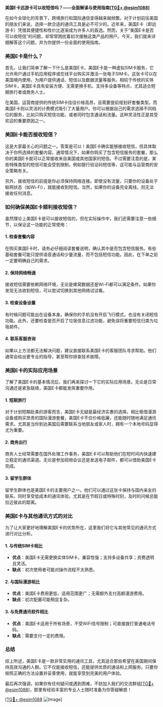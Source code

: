 **美国E卡远游卡可以收短信吗？——全面解读与使用指南[[TG💪+ @esim1088](https://t.me/s/esim1088)]**

在如今全球化的背景下，跨境旅行和国际通信变得越来越频繁。对于计划前往美国的朋友们来说，选择一款合适的通讯工具是必不可少的。近年来，美国E卡（即远游卡）凭借其便捷性和性价比逐渐成为许多人的首选。然而，关于“美国E卡是否可以收短信”的问题，却常常困扰着初次接触这类产品的用户。今天，我们就来详细解答这个问题，并为你提供一份全面的使用指南。

### 美国E卡是什么？

首先，让我们简单了解一下什么是美国E卡。美国E卡是一种虚拟SIM卡服务，它允许用户通过手机应用程序或在线平台购买并激活一张电子SIM卡。这张卡可以在美国境内使用，为用户提供通话、短信以及数据流量等服务。相较于传统的实体SIM卡，美国E卡具有安装方便、无需更换手机、支持多设备等特点，尤其适合短期旅行者或商务人士。

在美国，运营商提供的传统SIM卡往往价格高昂，且需要提前规划好套餐类型。而美国E卡则以灵活的计费模式吸引了大量用户。你可以根据自己的需求选择不同档位的服务，比如只购买短信功能，或者同时包含通话和流量。这种灵活性正是其受欢迎的重要原因之一。

### 美国E卡能否接收短信？

这是大家最关心的问题之一。答案是可以！美国E卡确实能够接收短信，但具体取决于你所选择的套餐内容。通常情况下，如果你购买了包含短信服务的套餐，那么你的美国E卡就可以正常接收来自美国或其他国家的短信。不过需要注意的是，某些特殊类型的短信可能会受到限制，例如银行验证码短信等，这可能与运营商的安全策略有关。

另外，接收短信的前提是你必须保持网络连接。即使没有流量，只要你的设备处于联网状态（如Wi-Fi），就能接收到短信。当然，如果你的设备完全离线，则无法接收任何消息。

### 如何确保美国E卡顺利接收短信？

虽然理论上美国E卡是可以接收短信的，但在实际操作中，我们还需要注意一些细节，以保证这一功能的正常使用：

#### 1. **检查套餐内容**
   在购买美国E卡时，请务必仔细阅读套餐说明，确认其中是否包含短信服务。有些基础套餐可能只提供语音通话和少量流量，而不包括短信功能。因此，在下单之前一定要明确自己的需求。

#### 2. **保持网络畅通**
   接收短信需要依赖网络环境，无论是蜂窝数据还是Wi-Fi都可以满足条件。如果你发现无法收到短信，可以尝试切换到其他网络试试看。

#### 3. **检查设备设置**
   有时候问题可能出在设备本身。确保你的手机没有开启飞行模式，也没有关闭短信功能。此外，还要检查是否开启了垃圾信息过滤功能，避免误将重要短信归类为垃圾邮件。

#### 4. **联系客服咨询**
   如果以上方法都无法解决问题，建议直接联系美国E卡的客服团队寻求帮助。他们通常会给出更专业的指导，甚至帮你排查技术故障。

### 美国E卡的实际应用场景

了解了美国E卡的基本情况后，我们再来探讨一下它的实际应用场景。无论是日常沟通还是紧急联络，美国E卡都能发挥重要作用。

#### 1. **短期旅行**
   对于计划短期赴美的游客而言，美国E卡无疑是最经济实惠的选择。相比租借漫游设备或购买昂贵的国际漫游套餐，美国E卡不仅价格低廉，还能随时随地满足通讯需求。尤其是当你到达美国后需要联系当地朋友或家人时，拥有一个本地号码显得尤为重要。

#### 2. **商务出行**
   商务人士经常需要在国外处理工作事务，美国E卡可以帮助他们在短时间内快速建立稳定的通讯渠道。无论是参加视频会议还是发送电子邮件，都可以借助美国E卡完成。

#### 3. **留学生群体**
   留学生群体也是美国E卡的主要用户之一。他们可以通过这张卡保持与国内亲友的联系，同时享受低成本的通讯体验。尤其是在节假日或特殊时刻，及时的问候总能拉近彼此的距离。

### 美国E卡与其他通讯方式的对比

为了让大家更好地理解美国E卡的优势所在，这里我们将它与其他常见的通讯方式进行对比分析。

#### 1. **与传统SIM卡相比**
   - **优点**：美国E卡无需更换实体SIM卡，兼容性强；支持多设备共享；资费透明且灵活。
   - **缺点**：初次使用者可能对操作流程不太熟悉。

#### 2. **与国际漫游相比**
   - **优点**：美国E卡费用更低，适用范围更广；无需额外支付高额漫游费用。
   - **缺点**：初次配置可能稍显复杂。

#### 3. **与免费通讯软件相比**
   - **优点**：美国E卡适用于所有场景，不受WiFi信号限制；可直接拨打普通电话号码。
   - **缺点**：需要支付一定的费用。

### 总结

综上所述，美国E卡是一款非常实用的通讯工具，尤其适合那些希望在美国期间保持高效沟通的人群。它不仅能接收短信，还能提供优质的通话和上网服务。只要你按照正确的方法设置并妥善使用，就能享受到完美的用户体验。

最后再次强调，如果你有任何疑问或遇到困难，不妨加入我们的交流群组[[TG💪+ @esim1088](https://t.me/s/esim1088)]，那里有经验丰富的专业人士随时准备为你答疑解惑！

[[TG💪+ @esim1088](https://t.me/s/esim1088) ![Image](https://i.postimg.cc/4NQfJmqS/Snipaste-2025-05-13-00-14-12.png)]